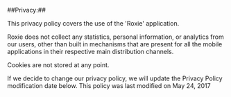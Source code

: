 ##Privacy:##

This privacy policy covers the use of the 'Roxie' application.

Roxie does not collect any statistics, personal information, or analytics from our users, other than built in mechanisms that are present for all the mobile applications in their respective main distribution channels.

Cookies are not stored at any point.

If we decide to change our privacy policy, we will update the Privacy Policy modification date below.
This policy was last modified on May 24, 2017
